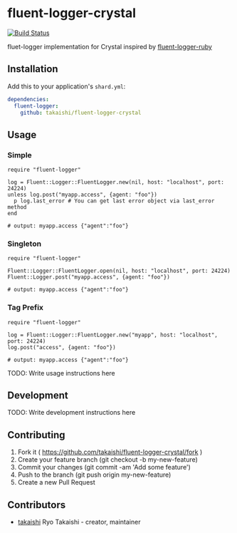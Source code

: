 # fluent-logger-crystal

[![Build Status](https://travis-ci.org/takaishi/fluent-logger-crystal.svg?branch=master)](https://travis-ci.org/takaishi/fluent-logger-crystal)

fluet-logger implementation for Crystal inspired by [fluent-logger-ruby](https://github.com/fluent/fluent-logger-ruby)

## Installation


Add this to your application's `shard.yml`:

```yaml
dependencies:
  fluent-logger:
    github: takaishi/fluent-logger-crystal
```


## Usage

### Simple

```crystal
require "fluent-logger"

log = Fluent::Logger::FluentLogger.new(nil, host: "localhost", port: 24224)
unless log.post("myapp.access", {agent: "foo"})
  p log.last_error # You can get last error object via last_error method
end

# output: myapp.access {"agent":"foo"}
```

### Singleton

```crystal
require "fluent-logger"

Fluent::Logger::FluentLogger.open(nil, host: "localhost", port: 24224)
Fluent::Logger.post("myapp.access", {agent: "foo"})

# output: myapp.access {"agent":"foo"}
```

### Tag Prefix

```crystal
require "fluent-logger"

log = Fluent::Logger::FluentLogger.new("myapp", host: "localhost", port: 24224)
log.post("access", {agent: "foo"})

# output: myapp.access {"agent":"foo"}
```


TODO: Write usage instructions here

## Development

TODO: Write development instructions here

## Contributing

1. Fork it ( https://github.com/takaishi/fluent-logger-crystal/fork )
2. Create your feature branch (git checkout -b my-new-feature)
3. Commit your changes (git commit -am 'Add some feature')
4. Push to the branch (git push origin my-new-feature)
5. Create a new Pull Request

## Contributors

- [takaishi](https://github.com/takaishi) Ryo Takaishi - creator, maintainer

